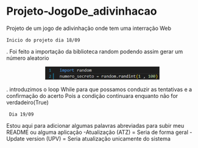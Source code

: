 # Projeto-JogoDe_adivinhacao
 Projeto de um jogo de adivinhação onde tem uma interração Web 

    Inicio do projeto dia 18/09
<p>. Foi feito a importação da biblioteca random podendo assim gerar um número aleatorio</p>
    <div align="center">
    <img src="imgs/random.png" width="300">
    </div>

. introduzimos o loop While para que possamos conduzir as tentativas e a confirmação do acerto 
Pois a condição continuara enquanto não for verdadeiro(True)

     Dia 19/09
Estou aqui para adicionar algumas palavras abreviadas para subir meu README ou alguma aplicação 
-Atualização (ATZ) = Seria de forma geral 
-Update version (UPV) = Seria atualização unicamente do sistema 



